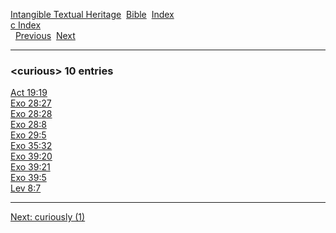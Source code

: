 [Intangible Textual Heritage](../../index)  [Bible](../index) 
[Index](index)   
[c Index](_c_)  
  [Previous](c02759)  [Next](c02761) 

------------------------------------------------------------------------

### &lt;curious&gt; 10 entries

[Act 19:19](../kjv/act019.htm#019)  
[Exo 28:27](../kjv/exo028.htm#027)  
[Exo 28:28](../kjv/exo028.htm#028)  
[Exo 28:8](../kjv/exo028.htm#008)  
[Exo 29:5](../kjv/exo029.htm#005)  
[Exo 35:32](../kjv/exo035.htm#032)  
[Exo 39:20](../kjv/exo039.htm#020)  
[Exo 39:21](../kjv/exo039.htm#021)  
[Exo 39:5](../kjv/exo039.htm#005)  
[Lev 8:7](../kjv/lev008.htm#007)  

------------------------------------------------------------------------

[Next: curiously (1)](c02761)
